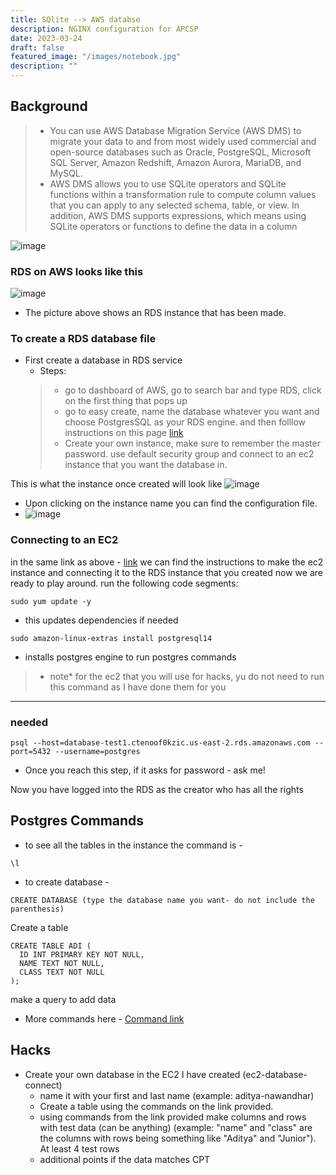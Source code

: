 ```yaml
---
title: SQlite --> AWS databse
description: NGINX configuration for APCSP
date: 2023-03-24
draft: false
featured_image: "/images/notebook.jpg"
description: ""
---
```


## Background

> - You can use AWS Database Migration Service (AWS DMS) to migrate your data to and from most widely used commercial and open-source databases such as Oracle, PostgreSQL, Microsoft SQL Server, Amazon Redshift, Amazon Aurora, MariaDB, and MySQL.
> - AWS DMS allows you to use SQLite operators and SQLite functions within a transformation rule to compute column values that you can apply to any selected schema, table, or view. In addition, AWS DMS supports expressions, which means using SQLite operators or functions to define the data in a column

![image](https://user-images.githubusercontent.com/108041389/227831084-10ab2eb9-bb51-42c4-bdab-4620ba315898.png)

### RDS on AWS looks like this 
![image](https://user-images.githubusercontent.com/108041389/229413905-09da8795-6846-4c3c-8c2a-219924f1363b.png)
- The picture above shows an RDS instance that has been made. 

### To create a RDS database file 

- First create a database in RDS service
    - Steps:
    > - go to dashboard of AWS, go to search bar and type RDS, click on the first thing that pops up
    > - go to easy create, name the database whatever you want and choose PostgresSQL as your RDS engine. and then folllow instructions on this page [link](https://docs.aws.amazon.com/AmazonRDS/latest/UserGuide/CHAP_GettingStarted.CreatingConnecting.PostgreSQL.html)
    > - Create your own instance, make sure to remember the master password. use default security group and connect to an ec2 instance that you want the database in. 

This is what the instance once created will look like
![image](https://user-images.githubusercontent.com/108041389/229413905-09da8795-6846-4c3c-8c2a-219924f1363b.png)
- Upon clicking on the instance name you can find the configuration file.
- ![image](https://user-images.githubusercontent.com/108041389/229414099-4a6e65fa-097a-42bc-bdfc-d043847b27b4.png)


### Connecting to an EC2 
in the same link as above - [link](https://docs.aws.amazon.com/AmazonRDS/latest/UserGuide/CHAP_GettingStarted.CreatingConnecting.PostgreSQL.html)
we can find the instructions to make the ec2 instance and connecting it to the RDS instance that you created now we are ready to play around. 
run the following code segments:
``` 
sudo yum update -y 

```
- this updates dependencies if needed
```
sudo amazon-linux-extras install postgresql14
```
- installs postgres engine to run postgres commands 
> - note* for the ec2 that you will use for hacks, yu do not need to run this command as I have done them for you

----
### needed
```
psql --host=database-test1.ctenoof0kzic.us-east-2.rds.amazonaws.com --port=5432 --username=postgres
```
- Once you reach this step, if it asks for password - ask me!

Now you have logged into the RDS as the creator who has all the rights

## Postgres Commands
- to see all the tables in the instance the command is - 
```
\l
```

- to create database -
```
CREATE DATABASE (type the database name you want- do not include the parenthesis)
```
Create a table
```
CREATE TABLE ADI (
  ID INT PRIMARY KEY NOT NULL,
  NAME TEXT NOT NULL,
  CLASS TEXT NOT NULL
);

```
make a query to add data
- More commands here - [Command link](https://www.tutorialspoint.com/postgresql/postgresql_create_table.htm)

## Hacks
- Create your own database in the EC2 I have created (ec2-database-connect)
    - name it with your first and last name (example:  aditya-nawandhar)
    - Create a table using the commands on the link provided.
    - using commands from the link provided make columns and rows with test data (can be anything) (example: "name" and "class" are the columns with rows being something like "Aditya" and "Junior"). At least 4 test rows
    - additional points if the data matches CPT
